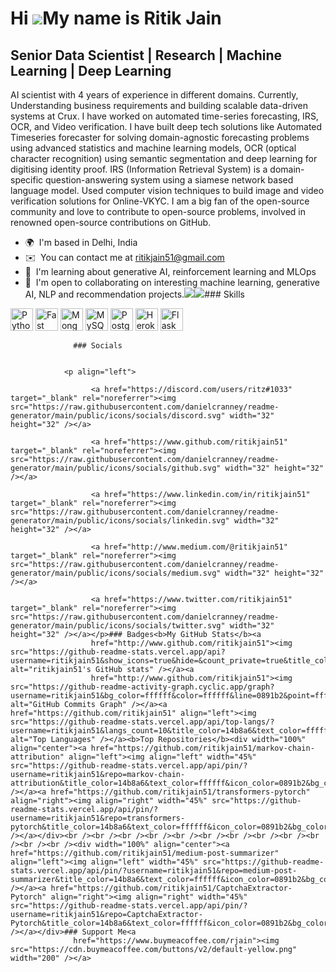 Hi ![](https://user-images.githubusercontent.com/18350557/176309783-0785949b-9127-417c-8b55-ab5a4333674e.gif)My name is Ritik Jain
==================================================================================================================================

Senior Data Scientist | Research | Machine Learning | Deep Learning
-------------------------------------------------------------------

AI scientist with 4 years of experience in different domains. Currently, Understanding business requirements and building scalable data-driven systems at Crux. I have worked on automated time-series forecasting, IRS, OCR, and Video verification. I have built deep tech solutions like Automated Timeseries forecaster for solving domain-agnostic forecasting problems using advanced statistics and machine learning models, OCR (optical character recognition) using semantic segmentation and deep learning for digitising identity proof. IRS (Information Retrieval System) is a domain-specific question-answering system using a siamese network based language model. Used computer vision techniques to build image and video verification solutions for Online-VKYC. I am a big fan of the open-source community and love to contribute to open-source problems, involved in renowned open-source contributions on GitHub.

*   🌍  I'm based in Delhi, India
*   ✉️  You can contact me at [ritikjain51@gmail.com](mailto:ritikjain51@gmail.com)
*   🧠  I'm learning about generative AI, reinforcement learning and MLOps
*   🤝  I'm open to collaborating on interesting machine learning, generative AI, NLP and recommendation projects.<a href="https://www.github.com/ritikjain51" target="_blank" rel="noreferrer"><img
                  src="https://img.shields.io/github/followers/ritikjain51?logo=github&style=for-the-badge&color=0891b2&labelColor=ffffff" /></a><a href="https://www.twitter.com/ritikjain51" target="_blank" rel="noreferrer"><img
                  src="https://img.shields.io/twitter/follow/ritikjain51?logo=twitter&style=for-the-badge&color=0891b2&labelColor=ffffff"
                /></a>### Skills 
<p align="left">
<a href="https://www.python.org/" target="_blank" rel="noreferrer"><img src="https://raw.githubusercontent.com/danielcranney/readme-generator/main/public/icons/skills/python-colored.svg" width="36" height="36" alt="Python" /></a>
<a href="https://fastapi.tiangolo.com/" target="_blank" rel="noreferrer"><img src="https://raw.githubusercontent.com/danielcranney/readme-generator/main/public/icons/skills/fastapi-colored.svg" width="36" height="36" alt="Fast API" /></a>
<a href="https://www.mongodb.com/" target="_blank" rel="noreferrer"><img src="https://raw.githubusercontent.com/danielcranney/readme-generator/main/public/icons/skills/mongodb-colored.svg" width="36" height="36" alt="MongoDB" /></a>
<a href="https://www.mysql.com/" target="_blank" rel="noreferrer"><img src="https://raw.githubusercontent.com/danielcranney/readme-generator/main/public/icons/skills/mysql-colored.svg" width="36" height="36" alt="MySQL" /></a>
<a href="https://www.postgresql.org/" target="_blank" rel="noreferrer"><img src="https://raw.githubusercontent.com/danielcranney/readme-generator/main/public/icons/skills/postgresql-colored.svg" width="36" height="36" alt="PostgreSQL" /></a>
<a href="https://www.heroku.com/" target="_blank" rel="noreferrer"><img src="https://raw.githubusercontent.com/danielcranney/readme-generator/main/public/icons/skills/heroku-colored.svg" width="36" height="36" alt="Heroku" /></a>
<a href="https://flask.palletsprojects.com/en/2.0.x/" target="_blank" rel="noreferrer"><img src="https://raw.githubusercontent.com/danielcranney/readme-generator/main/public/icons/skills/flask-colored.svg" width="36" height="36" alt="Flask" /></a>
</p>
                    
                  ### Socials
                  
                  
                <p align="left">
                          
                      <a href="https://discord.com/users/ritz#1033" target="_blank" rel="noreferrer"><img src="https://raw.githubusercontent.com/danielcranney/readme-generator/main/public/icons/socials/discord.svg" width="32" height="32" /></a>
                          
                      <a href="https://www.github.com/ritikjain51" target="_blank" rel="noreferrer"><img src="https://raw.githubusercontent.com/danielcranney/readme-generator/main/public/icons/socials/github.svg" width="32" height="32" /></a>
                          
                      <a href="https://www.linkedin.com/in/ritikjain51" target="_blank" rel="noreferrer"><img src="https://raw.githubusercontent.com/danielcranney/readme-generator/main/public/icons/socials/linkedin.svg" width="32" height="32" /></a>
                          
                      <a href="http://www.medium.com/@ritikjain51" target="_blank" rel="noreferrer"><img src="https://raw.githubusercontent.com/danielcranney/readme-generator/main/public/icons/socials/medium.svg" width="32" height="32" /></a>
                          
                      <a href="https://www.twitter.com/ritikjain51" target="_blank" rel="noreferrer"><img src="https://raw.githubusercontent.com/danielcranney/readme-generator/main/public/icons/socials/twitter.svg" width="32" height="32" /></a></p>### Badges<b>My GitHub Stats</b><a
                      href="http://www.github.com/ritikjain51"><img src="https://github-readme-stats.vercel.app/api?username=ritikjain51&show_icons=true&hide=&count_private=true&title_color=14b8a6&text_color=ffffff&icon_color=0891b2&bg_color=ffffff&hide_border=true&show_icons=true" alt="ritikjain51's GitHub stats" /></a><a
                      href="http://www.github.com/ritikjain51"><img src="https://github-readme-activity-graph.cyclic.app/graph?username=ritikjain51&bg_color=ffffff&color=ffffff&line=0891b2&point=ffffff&area_color=ffffff&area=true&hide_border=true&custom_title=GitHub%20Commits%20Graph" alt="GitHub Commits Graph" /></a><a href="https://github.com/ritikjain51" align="left"><img src="https://github-readme-stats.vercel.app/api/top-langs/?username=ritikjain51&langs_count=10&title_color=14b8a6&text_color=ffffff&icon_color=0891b2&bg_color=ffffff&hide_border=true&locale=en&custom_title=Top%20%Languages" alt="Top Languages" /></a><b>Top Repositories</b><div width="100%" align="center"><a href="https://github.com/ritikjain51/markov-chain-attribution" align="left"><img align="left" width="45%" src="https://github-readme-stats.vercel.app/api/pin/?username=ritikjain51&repo=markov-chain-attribution&title_color=14b8a6&text_color=ffffff&icon_color=0891b2&bg_color=ffffff&hide_border=true&locale=en" /></a><a href="https://github.com/ritikjain51/transformers-pytorch" align="right"><img align="right" width="45%" src="https://github-readme-stats.vercel.app/api/pin/?username=ritikjain51&repo=transformers-pytorch&title_color=14b8a6&text_color=ffffff&icon_color=0891b2&bg_color=ffffff&hide_border=true&locale=en" /></a></div><br /><br /><br /><br /><br /><br /><br /><br /><br /><br /><br /><br /><div width="100%" align="center"><a href="https://github.com/ritikjain51/medium-post-summarizer" align="left"><img align="left" width="45%" src="https://github-readme-stats.vercel.app/api/pin/?username=ritikjain51&repo=medium-post-summarizer&title_color=14b8a6&text_color=ffffff&icon_color=0891b2&bg_color=ffffff&hide_border=true&locale=en" /></a><a href="https://github.com/ritikjain51/CaptchaExtractor-Pytorch" align="right"><img align="right" width="45%" src="https://github-readme-stats.vercel.app/api/pin/?username=ritikjain51&repo=CaptchaExtractor-Pytorch&title_color=14b8a6&text_color=ffffff&icon_color=0891b2&bg_color=ffffff&hide_border=true&locale=en" /></a></div>### Support Me<a
                  href="https://www.buymeacoffee.com/rjain"><img src="https://cdn.buymeacoffee.com/buttons/v2/default-yellow.png" width="200" /></a>

